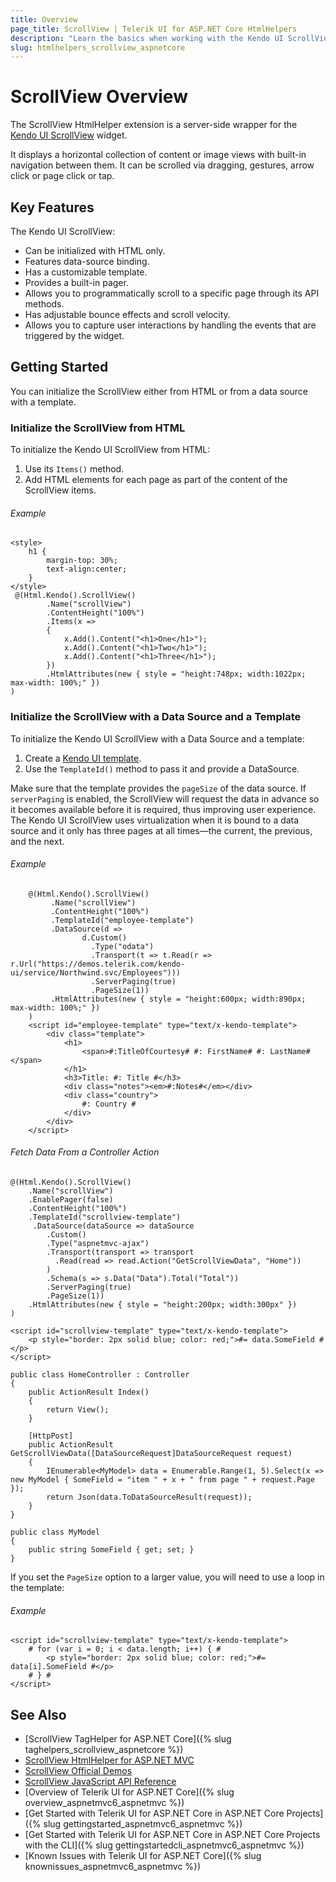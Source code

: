 ```yaml
---
title: Overview
page_title: ScrollView | Telerik UI for ASP.NET Core HtmlHelpers
description: "Learn the basics when working with the Kendo UI ScrollView for ASP.NET Core (MVC 6 or ASP.NET Core MVC)."
slug: htmlhelpers_scrollview_aspnetcore
---
```


# ScrollView Overview

The ScrollView HtmlHelper extension is a server-side wrapper for the [Kendo UI ScrollView](https://demos.telerik.com/kendo-ui/scrollview/index) widget.

It displays a horizontal collection of content or image views with built-in navigation between them. It can be scrolled via dragging, gestures, arrow click or page click or tap.

## Key Features

The Kendo UI ScrollView:

* Can be initialized with HTML only.
* Features data-source binding.
* Has a customizable template.
* Provides a built-in pager.
* Allows you to programmatically scroll to a specific page through its API methods.
* Has adjustable bounce effects and scroll velocity.
* Allows you to capture user interactions by handling the events that are triggered by the widget.

## Getting Started

You can initialize the ScrollView either from HTML or from a data source with a template.

### Initialize the ScrollView from HTML

To initialize the Kendo UI ScrollView from HTML:

1. Use its `Items()` method.
1. Add HTML elements for each page as part of the content of the ScrollView items.

###### Example

```
<style>
    h1 {
        margin-top: 30%;
        text-align:center;
    }
</style>
 @(Html.Kendo().ScrollView()
        .Name("scrollView")
        .ContentHeight("100%")
        .Items(x =>
        {
            x.Add().Content("<h1>One</h1>");
            x.Add().Content("<h1>Two</h1>");
            x.Add().Content("<h1>Three</h1>");
        })
        .HtmlAttributes(new { style = "height:748px; width:1022px; max-width: 100%;" })
)
```

### Initialize the ScrollView with a Data Source and a Template

To initialize the Kendo UI ScrollView with a Data Source and a template:

1. Create a [Kendo UI template](https://docs.telerik.com/kendo-ui/framework/templates/overview).
1. Use the `TemplateId()` method to pass it and provide a DataSource.

Make sure that the template provides the `pageSize` of the data source. If `serverPaging` is enabled, the ScrollView will request the data in advance so it becomes available before it is required, thus improving user experience. The Kendo UI ScrollView uses virtualization when it is bound to a data source and it only has three pages at all times&mdash;the current, the previous, and the next.

###### Example

```
    @(Html.Kendo().ScrollView()
         .Name("scrollView")
         .ContentHeight("100%")
         .TemplateId("employee-template")
         .DataSource(d =>
                d.Custom()
                  .Type("odata")
                  .Transport(t => t.Read(r => r.Url("https://demos.telerik.com/kendo-ui/service/Northwind.svc/Employees")))
                  .ServerPaging(true)
                  .PageSize(1))
         .HtmlAttributes(new { style = "height:600px; width:890px; max-width: 100%;" })
    )
    <script id="employee-template" type="text/x-kendo-template">
        <div class="template">
            <h1>
                <span>#:TitleOfCourtesy# #: FirstName# #: LastName# </span>
            </h1>
            <h3>Title: #: Title #</h3>
            <div class="notes"><em>#:Notes#</em></div>
            <div class="country">
                #: Country #
            </div>
        </div>
    </script>
```

###### Fetch Data From a Controller Action

```View
@(Html.Kendo().ScrollView()
    .Name("scrollView")
    .EnablePager(false)
    .ContentHeight("100%")
    .TemplateId("scrollview-template")
     .DataSource(dataSource => dataSource
        .Custom()
        .Type("aspnetmvc-ajax")
        .Transport(transport => transport
          .Read(read => read.Action("GetScrollViewData", "Home"))
        )
        .Schema(s => s.Data("Data").Total("Total"))
        .ServerPaging(true)
        .PageSize(1))
    .HtmlAttributes(new { style = "height:200px; width:300px" })
)

<script id="scrollview-template" type="text/x-kendo-template">
    <p style="border: 2px solid blue; color: red;">#= data.SomeField #</p>
</script>
```
```Controller
public class HomeController : Controller
{
    public ActionResult Index()
    {
        return View();
    }

    [HttpPost]
    public ActionResult GetScrollViewData([DataSourceRequest]DataSourceRequest request)
    {
        IEnumerable<MyModel> data = Enumerable.Range(1, 5).Select(x => new MyModel { SomeField = "item " + x + " from page " + request.Page });
        return Json(data.ToDataSourceResult(request));
    }
}
```
```Model
public class MyModel
{
    public string SomeField { get; set; }
}
```

If you set the `PageSize` option to a larger value, you will need to use a loop in the template:

###### Example

```
<script id="scrollview-template" type="text/x-kendo-template">
    # for (var i = 0; i < data.length; i++) { #
        <p style="border: 2px solid blue; color: red;">#= data[i].SomeField #</p>
    # } #
</script>
```

## See Also

* [ScrollView TagHelper for ASP.NET Core]({% slug taghelpers_scrollview_aspnetcore %})
* [ScrollView HtmlHelper for ASP.NET MVC](https://docs.telerik.com/aspnet-mvc/helpers/scrollview/overview)
* [ScrollView Official Demos](https://demos.telerik.com/aspnet-core/scrollview/index)
* [ScrollView JavaScript API Reference](https://docs.telerik.com/kendo-ui/api/javascript/ui/scrollview)
* [Overview of Telerik UI for ASP.NET Core]({% slug overview_aspnetmvc6_aspnetmvc %})
* [Get Started with Telerik UI for ASP.NET Core in ASP.NET Core Projects]({% slug gettingstarted_aspnetmvc6_aspnetmvc %})
* [Get Started with Telerik UI for ASP.NET Core in ASP.NET Core Projects with the CLI]({% slug gettingstartedcli_aspnetmvc6_aspnetmvc %})
* [Known Issues with Telerik UI for ASP.NET Core]({% slug knownissues_aspnetmvc6_aspnetmvc %})
